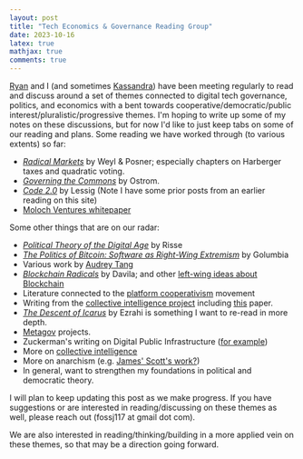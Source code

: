 ```yaml
---
layout: post 
title: "Tech Economics & Governance Reading Group" 
date: 2023-10-16
latex: true 
mathjax: true
comments: true
---
```


[Ryan](https://ryansepassi.com/) and I (and sometimes [Kassandra](https://twitter.com/kassandraETH?ref_src=twsrc%5Egoogle%7Ctwcamp%5Eserp%7Ctwgr%5Eauthor)) have been meeting regularly to read and discuss around a set of themes connected to digital tech governance, politics, and economics with a bent towards cooperative/democratic/public interest/pluralistic/progressive themes. I'm hoping to write up some of my notes on these discussions, but for now I'd like to just keep tabs on some of our reading and plans. Some reading we have worked through (to various extents) so far: 

* [*Radical Markets*](https://press.princeton.edu/books/hardcover/9780691177502/radical-markets) by Weyl & Posner; especially chapters on Harberger taxes and quadratic voting. 
* [*Governing the Commons*](https://www.cambridge.org/core/books/governing-the-commons/A8BB63BC4A1433A50A3FB92EDBBB97D5) by Ostrom. 
* [*Code 2.0*](https://en.wikipedia.org/wiki/Code:_Version_2.0) by Lessig (Note I have some prior posts from an earlier reading on this site)
* [Moloch Ventures whitepaper](https://github.com/MolochVentures/Whitepaper/blob/master/Whitepaper.pdf)

Some other things that are on our radar: 

* [*Political Theory of the Digital Age*](https://www.cambridge.org/core/books/political-theory-of-the-digital-age/9BD53911483266AC3FCDF8EECEE95D9E) by Risse
* [*The Politics of Bitcoin: Software as Right-Wing Extremism*](https://www.amazon.com/Politics-Bitcoin-Right-Wing-Extremism-Forerunners/dp/1517901804) by Golumbia
* Various work by [Audrey Tang](https://en.wikipedia.org/wiki/Audrey_Tang)
* [*Blockchain Radicals*](https://www.amazon.com/Blockchain-Radicals-Building-Beyond-Capitalism/dp/1914420853) by Davila; and other [left-wing ideas about Blockchain](https://theblockchainsocialist.com/)
* Literature connected to the [platform cooperativism](https://platform.coop/) movement
* Writing from the [collective intelligence project](https://cip.org/) including [this](https://arxiv.org/abs/2303.11074) paper. 
* [*The Descent of Icarus*](https://www.amazon.com/Descent-Icarus-Transformation-Contemporary-Democracy/dp/067419828X) by Ezrahi is something I want to re-read in more depth. 
* [Metagov](https://metagov.pubpub.org/participate) projects. 
* Zuckerman's writing on Digital Public Infrastructure ([for example](https://knightcolumbia.org/content/the-case-for-digital-public-infrastructure))
* More on [collective intelligence](https://compdemocracy.org/collective-intelligence/)
* More on anarchism (e.g. [James' Scott's work?](https://press.princeton.edu/books/paperback/9780691161037/two-cheers-for-anarchism))
* In general, want to strengthen my foundations in political and democratic theory. 

I will plan to keep updating this post as we make progress. If you have suggestions or are interested in reading/discussing on these themes as well, please reach out (fossj117 at gmail dot com). 

We are also interested in reading/thinking/building in a more applied vein on these themes, so that may be a direction going forward. 